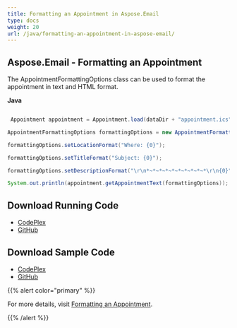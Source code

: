 ```yaml
---
title: Formatting an Appointment in Aspose.Email
type: docs
weight: 20
url: /java/formatting-an-appointment-in-aspose-email/
---
```


## **Aspose.Email - Formatting an Appointment**
The AppointmentFormattingOptions class can be used to format the appointment in text and HTML format.

**Java**

``` java

 Appointment appointment = Appointment.load(dataDir + "appointment.ics");

AppointmentFormattingOptions formattingOptions = new AppointmentFormattingOptions();

formattingOptions.setLocationFormat("Where: {0}");

formattingOptions.setTitleFormat("Subject: {0}");

formattingOptions.setDescriptionFormat("\r\n*~*~*~*~*~*~*~*~*~*\r\n{0}");

System.out.println(appointment.getAppointmentText(formattingOptions));

```
## **Download Running Code**
- [CodePlex](https://asposeemailjavaapachepoi.codeplex.com/releases/view/618811)
- [GitHub](https://github.com/aspose-email/Aspose.Email-for-Java/releases/tag/Aspose.Email_Java_for_Apache_POI-v1.0.0)
## **Download Sample Code**
- [CodePlex](https://asposeemailjavaapachepoi.codeplex.com/SourceControl/latest#src/main/java/com/aspose/email/examples/asposefeatures/appointments/formattingappointment/AsposeFormatAppointments.java)
- [GitHub](https://github.com/aspose-email/Aspose.Email-for-Java/tree/master/Plugins/Aspose_Email_for_Apache_POI/src/main/java/com/aspose/email/examples/asposefeatures/appointments/formattingappointment/AsposeFormatAppointments.java)

{{% alert color="primary" %}} 

For more details, visit [Formatting an Appointment](/java/working-with-appointments/).

{{% /alert %}}
